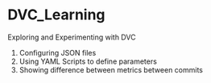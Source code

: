 # DVC_Learning
Exploring and Experimenting with DVC

1) Configuring JSON files
2) Using YAML Scripts to define parameters
3) Showing difference between metrics between commits

